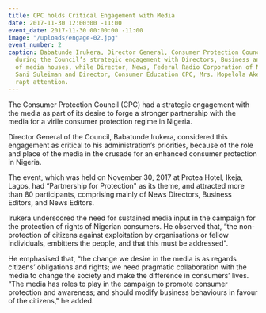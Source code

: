 ```yaml
---
title: CPC holds Critical Engagement with Media
date: 2017-11-30 12:00:00 -11:00
event_date: 2017-11-30 00:00:00 -11:00
image: "/uploads/engage-02.jpg"
event_number: 2
caption: Babatunde Irukera, Director General, Consumer Protection Council (CPC) speaking
  during the Council’s strategic engagement with Directors, Business and News Editors
  of media houses, while Director, News, Federal Radio Corporation of Nigeria (FRCN),
  Sani Suleiman and Director, Consumer Education CPC, Mrs. Mopelola Akeju listen with
  rapt attention.
---
```


The Consumer Protection Council (CPC) had a strategic engagement with the media as part of its desire to forge a stronger partnership with the media for a virile consumer protection regime in Nigeria.

Director General of the Council, Babatunde Irukera, considered this engagement as critical to his administration’s priorities, because of the role and place of the media in the crusade for an enhanced consumer protection in Nigeria.

The event, which was held on November 30, 2017 at Protea Hotel, Ikeja, Lagos, had “Partnership for Protection" as its theme, and attracted more than 80 participants, comprising mainly of News Directors, Business Editors, and News Editors.

Irukera underscored the need for sustained media input in the campaign for the protection of rights of Nigerian consumers. He observed that, “the non-protection of citizens against exploitation by organisations or fellow individuals, embitters the people, and that this must be addressed".

He emphasised that, “the change we desire in the media is as regards citizens’ obligations and rights; we need pragmatic collaboration with the media to change the society and make the difference in consumers’ lives. 
“The media has roles to play in the campaign to promote consumer protection and awareness; and should modify business behaviours in favour of the citizens," he added.
